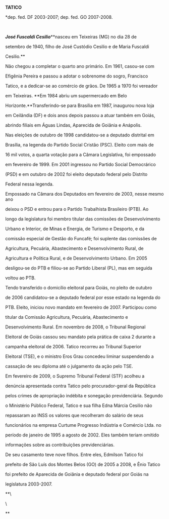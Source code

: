 **TATICO**



\*dep. fed. DF 2003-2007; dep. fed. GO 2007-2008.



 



***José Fuscaldi Cesilio*****nasceu em Teixeiras (MG) no dia 28 de

setembro de 1940, filho de José Custódio Cesilio e de Maria Fuscaldi

Cesilio.**



Não chegou a completar o quarto ano primário. Em 1961, casou-se com

Efigênia Pereira e passou a adotar o sobrenome do sogro, Francisco

Tatico, e a dedicar-se ao comércio de grãos. De 1965 a 1970 foi vereador

em Teixeiras. **Em 1984 abriu um supermercado em Belo

Horizonte.**Transferindo-se para Brasília em 1987, inaugurou nova loja

em Ceilândia (DF) e dois anos depois passou a atuar também em Goiás,

abrindo filiais em Águas Lindas, Aparecida de Goiânia e Anápolis.



Nas eleições de outubro de 1998 candidatou-se a deputado distrital em

Brasília, na legenda do Partido Social Cristão (PSC). Eleito com mais de

16 mil votos, a quarta votação para a Câmara Legislativa, foi empossado

em fevereiro de 1999. Em 2001 ingressou no Partido Social Democrárico

(PSD) e em outubro de 2002 foi eleito deputado federal pelo Distrito

Federal nessa legenda.



Empossado na Câmara dos Deputados em fevereiro de 2003, nesse mesmo ano

deixou o PSD e entrou para o Partido Trabalhista Brasileiro (PTB). Ao

longo da legislatura foi membro titular das comissões de Desenvolvimento

Urbano e Interior, de Minas e Energia, de Turismo e Desporto, e da

comissão especial de Gestão do Funcafé; foi suplente das comissões de

Agricultura, Pecuária, Abastecimento e Desenvolvimento Rural, de

Agricultura e Política Rural, e de Desenvolvimento Urbano. Em 2005

desligou-se do PTB e filiou-se ao Partido Liberal (PL), mas em seguida

voltou ao PTB.



Tendo transferido o domicílio eleitoral para Goiás, no pleito de outubro

de 2006 candidatou-se a deputado federal por esse estado na legenda do

PTB. Eleito, iniciou novo mandato em fevereiro de 2007. Participou como

titular da Comissão Agricultura, Pecuária, Abastecimento e

Desenvolvimento Rural. Em novembro de 2008, o Tribunal Regional

Eleitoral de Goiás cassou seu mandato pela prática de caixa 2 durante a

campanha eleitoral de 2006. Tatico recorreu ao Tribunal Superior

Eleitoral (TSE), e o ministro Eros Grau concedeu liminar suspendendo a

cassação de seu diploma até o julgamento da ação pelo TSE.



Em fevereiro de 2009, o Supremo Tribunal Federal (STF) acolheu a

denúncia apresentada contra Tatico pelo procurador-geral da República

pelos crimes de apropriação indébita e sonegação previdenciária. Segundo

o Ministério Público Federal, Tatico e sua filha Edna Márcia Cesilio não

repassaram ao INSS os valores que recolheram do salário de seus

funcionários na empresa Curtume Progresso Indústria e Comércio Ltda. no

período de janeiro de 1995 a agosto de 2002. Eles também teriam omitido

informações sobre as contribuições previdenciárias.



De seu casamento teve nove filhos. Entre eles, Edmilson Tatico foi

prefeito de São Luís dos Montes Belos (GO) de 2005 a 2008, e Ênio Tatico

foi prefeito de Aparecida de Goiânia e deputado federal por Goiás na

legislatura 2003-2007.



**\

 \

**




